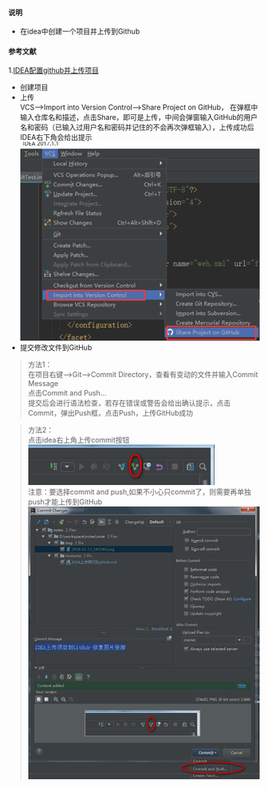 #### 说明

* 在idea中创建一个项目并上传到Github

#### 参考文献
1.[IDEA配置github并上传项目](https://www.cnblogs.com/jinjiyese153/p/6796668.html)


* 创建项目
* 上传  
VCS-->Import into Version Control-->Share Project on GitHub，
在弹框中输入仓库名和描述，点击Share，即可是上传，中间会弹窗输入GitHub的用户名和密码（已输入过用户名和密码并记住的不会再次弹框输入），上传成功后IDEA右下角会给出提示  
![图示](../img/2018-12-11-1.png)  
* 提交修改文件到GitHub  
>方法1：  
在项目右键-->Git-->Commit Directory，查看有变动的文件并输入Commit Message  
点击Commit and Push...  
提交后会进行语法检查，若存在错误或警告会给出确认提示，点击Commit，弹出Push框，点击Push，上传GitHub成功  

>方法2：  
点击idea右上角上传commit按钮
![图示](../img/2018-12-12_141140.png)   
注意：要选择commit and push,如果不小心只commit了，则需要再单独push才能上传到GitHub
![图示](../img//2018-12-12_141527.png)
